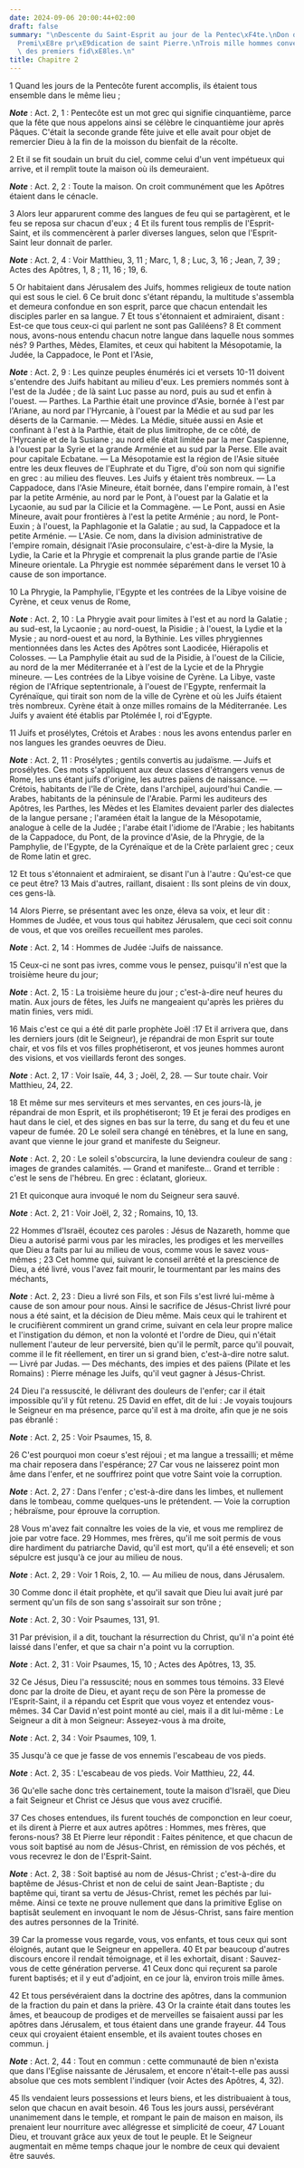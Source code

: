 ```yaml
---
date: 2024-09-06 20:00:44+02:00
draft: false
summary: "\nDescente du Saint-Esprit au jour de la Pentec\xF4te.\nDon des langues.\n\
  Premi\xE8re pr\xE9dication de saint Pierre.\nTrois mille hommes convertis.\nVie\
  \ des premiers fid\xE8les.\n"
title: Chapitre 2
---
```





1 Quand les jours de la Pentecôte furent accomplis, ils étaient tous ensemble dans le même lieu ;

***Note*** :  Act. 2, 1 : Pentecôte est un mot grec qui signifie cinquantième, parce que la fête que nous appelons ainsi se célèbre le cinquantième jour après Pâques. C'était la seconde grande fête juive et elle avait pour objet de remercier Dieu à la fin de la moisson du bienfait de la récolte.

2 Et il se fit soudain un bruit du ciel, comme celui d'un vent impétueux qui arrive, et il remplit toute la maison où ils demeuraient.

***Note*** :  Act. 2, 2 : Toute la maison. On croit communément que les Apôtres étaient dans le cénacle.

3 Alors leur apparurent comme des langues de feu qui se partagèrent, et le feu se reposa sur chacun d'eux ; 4 Et ils furent tous remplis de l'Esprit-Saint, et ils commencèrent à parler diverses langues, selon que l'Esprit-Saint leur donnait de parler.

***Note*** :  Act. 2, 4 : Voir Matthieu, 3, 11 ; Marc, 1, 8 ; Luc, 3, 16 ; Jean, 7, 39 ; Actes des Apôtres, 1, 8 ; 11, 16 ; 19, 6.


5 Or habitaient dans Jérusalem des Juifs, hommes religieux de toute nation qui est sous le ciel. 6 Ce bruit donc s'étant répandu, la multitude s'assembla et demeura confondue en son esprit, parce que chacun entendait les disciples parler en sa langue. 7 Et tous s'étonnaient et admiraient, disant : Est-ce que tous ceux-ci qui parlent ne sont pas Galiléens? 8 Et comment nous, avons-nous entendu chacun notre langue dans laquelle nous sommes nés? 9 Parthes, Mèdes, Elamites, et ceux qui habitent la Mésopotamie, la Judée, la Cappadoce, le Pont et l'Asie,

***Note*** :  Act. 2, 9 : Les quinze peuples énumérés ici et versets 10-11 doivent s'entendre des Juifs habitant au milieu d'eux. Les premiers nommés sont à l'est de la Judée ; de là saint Luc passe au nord, puis au sud et enfin à l'ouest. ― Parthes. La Parthie était une province d'Asie, bornée à l'est par l'Ariane, au nord par l'Hyrcanie, à l'ouest par la Médie et au sud par les déserts de la Carmanie. ― Mèdes. La Médie, située aussi en Asie et confinant à l'est à la Parthie, était de plus limitrophe, de ce côté, de l'Hyrcanie et de la Susiane ; au nord elle était limitée par la mer Caspienne, à l'ouest par la Syrie et la grande Arménie et au sud par la Perse. Elle avait pour capitale Ecbatane. ― La Mésopotamie est la région de l'Asie située entre les deux fleuves de l'Euphrate et du Tigre, d'où son nom qui signifie en grec : au milieu des fleuves. Les Juifs y étaient très nombreux. ― La Cappadoce, dans l'Asie Mineure, était bornée, dans l'empire romain, à l'est par la petite Arménie, au nord par le Pont, à l'ouest
par la Galatie et la Lycaonie, au sud par la Cilicie et la Commagène. ― Le Pont, aussi en Asie Mineure, avait pour frontières à l'est la petite Arménie ; au nord, le Pont-Euxin ; à l'ouest, la Paphlagonie et la Galatie ; au sud, la Cappadoce et la petite Arménie. ― L'Asie. Ce nom, dans la division administrative de l'empire romain, désignait l'Asie proconsulaire, c'est-à-dire la Mysie, la Lydie, la Carie et la Phrygie et comprenait la plus grande partie de l'Asie Mineure orientale. La Phrygie est nommée séparément dans le verset 10 à cause de son importance.

10 La Phrygie, la Pamphylie, l'Egypte et les contrées de la Libye voisine de Cyrène, et ceux venus de Rome,

***Note*** :  Act. 2, 10 : La Phrygie avait pour limites à l'est et au nord la Galatie ; au sud-est, la Lycaonie ; au nord-ouest, la Pisidie ; à l'ouest, la Lydie et la Mysie ; au nord-ouest et au nord, la Bythinie. Les villes phrygiennes mentionnées dans les Actes des Apôtres sont Laodicée, Hiérapolis et Colosses. ― La Pamphylie était au sud de la Pisidie, à l'ouest de la Cilicie, au nord de la mer Méditerranée et à l'est de la Lycie et de la Phrygie mineure. ― Les contrées de la Libye voisine de Cyrène. La Libye, vaste région de l'Afrique septentrionale, à l'ouest de l'Egypte, renfermait la Cyrénaïque, qui tirait son nom de la ville de Cyrène et où les Juifs étaient très nombreux. Cyrène était à onze milles romains de la Méditerranée. Les Juifs y avaient été établis par Ptolémée I, roi d'Egypte.

11 Juifs et prosélytes, Crétois et Arabes : nous les avons entendus parler en nos langues les grandes oeuvres de Dieu.

***Note*** :  Act. 2, 11 : Prosélytes ; gentils convertis au judaïsme. ― Juifs et prosélytes. Ces mots s'appliquent aux deux classes d'étrangers venus de Rome, les uns étant juifs d'origine, les autres païens de naissance. ― Crétois, habitants de l'île de Crète, dans l'archipel, aujourd'hui Candie. ― Arabes, habitants de la péninsule de l'Arabie. Parmi les auditeurs des Apôtres, les Parthes, les Mèdes et les Elamites devaient parler des dialectes de la langue persane ; l'araméen était la langue de la Mésopotamie, analogue à celle de la Judée ; l'arabe était l'idiome de l'Arabie ; les habitants de la Cappadoce, du Pont, de la province d'Asie, de la Phrygie, de la Pamphylie, de l'Egypte, de la Cyrénaïque et de la Crète parlaient grec ; ceux de Rome latin et grec.

12 Et tous s'étonnaient et admiraient, se disant l'un à l'autre : Qu'est-ce que ce peut être? 13 Mais d'autres, raillant, disaient : Ils sont pleins de vin doux, ces gens-là.


14 Alors Pierre, se présentant avec les onze, éleva sa voix, et leur dit : Hommes de Judée, et vous tous qui habitez Jérusalem, que ceci soit connu de vous, et que vos oreilles recueillent mes paroles.

***Note*** :  Act. 2, 14 : Hommes de Judée :Juifs de naissance.

15 Ceux-ci ne sont pas ivres, comme vous le pensez, puisqu'il n'est que la troisième heure du jour;

***Note*** :  Act. 2, 15 : La troisième heure du jour ; c'est-à-dire neuf heures du matin. Aux jours de fêtes, les Juifs ne mangeaient qu'après les prières du matin finies, vers midi.

16 Mais c'est ce qui a été dit parle prophète Joël :17 Et il arrivera que, dans les derniers jours (dit le Seigneur), je répandrai de mon Esprit sur toute chair, et vos fils et vos filles prophétiseront, et vos jeunes hommes auront des visions, et vos vieillards feront des songes.

***Note*** :  Act. 2, 17 : Voir Isaïe, 44, 3 ; Joël, 2, 28. ― Sur toute chair. Voir Matthieu, 24, 22.

18 Et même sur mes serviteurs et mes servantes, en ces jours-là, je répandrai de mon Esprit, et ils prophétiseront; 19 Et je ferai des prodiges en haut dans le ciel, et des signes en bas sur la terre, du sang et du feu et une vapeur de fumée. 20 Le soleil sera changé en ténèbres, et la lune en sang, avant que vienne le jour grand et manifeste du Seigneur.

***Note*** :  Act. 2, 20 : Le soleil s'obscurcira, la lune deviendra couleur de sang : images de grandes calamités. ― Grand et manifeste… Grand et terrible : c'est le sens de l'hébreu. En grec : éclatant, glorieux.

21 Et quiconque aura invoqué le nom du Seigneur sera sauvé.

***Note*** :  Act. 2, 21 : Voir Joël, 2, 32 ; Romains, 10, 13.

22 Hommes d'Israël, écoutez ces paroles : Jésus de Nazareth, homme que Dieu a autorisé parmi vous par les miracles, les prodiges et les merveilles que Dieu a faits par lui au milieu de vous, comme vous le savez vous-mêmes ; 23 Cet homme qui, suivant le conseil arrêté et la prescience de Dieu, a été livré, vous l'avez fait mourir, le tourmentant par les mains des méchants,

***Note*** :  Act. 2, 23 : Dieu a livré son Fils, et son Fils s'est livré lui-même à cause de son amour pour nous. Ainsi le sacrifice de Jésus-Christ livré pour nous a été saint, et la décision de Dieu même. Mais ceux qui le trahirent et le crucifièrent commirent un grand crime, suivant en cela leur propre malice et l'instigation du démon, et non la volonté et l'ordre de Dieu, qui n'était nullement l'auteur de leur perversité, bien qu'il le permît, parce qu'il pouvait, comme il le fit réellement, en tirer un si grand bien, c'est-à-dire notre salut. ― Livré par Judas. ― Des méchants, des impies et des païens (Pilate et les Romains) : Pierre ménage les Juifs, qu'il veut gagner à Jésus-Christ.

24 Dieu l'a ressuscité, le délivrant des douleurs de l'enfer; car il était impossible qu'il y fût retenu. 25 David en effet, dit de lui : Je voyais toujours le Seigneur en ma présence, parce qu'il est à ma droite, afin que je ne sois pas ébranlé :

***Note*** :  Act. 2, 25 : Voir Psaumes, 15, 8.

26 C'est pourquoi mon coeur s'est réjoui ; et ma langue a tressailli; et même ma chair reposera dans l'espérance; 27 Car vous ne laisserez point mon âme dans l'enfer, et ne souffrirez point que votre Saint voie la corruption.

***Note*** :  Act. 2, 27 : Dans l'enfer ; c'est-à-dire dans les limbes, et nullement dans le tombeau, comme quelques-uns le prétendent. ― Voie la corruption ; hébraïsme, pour éprouve la corruption.

28 Vous m'avez fait connaître les voies de la vie, et vous me remplirez de joie par votre face. 29 Hommes, mes frères, qu'il me soit permis de vous dire hardiment du patriarche David, qu'il est mort, qu'il a été enseveli; et son sépulcre est jusqu'à ce jour au milieu de nous.

***Note*** :  Act. 2, 29 : Voir 1 Rois, 2, 10. ― Au milieu de nous, dans Jérusalem.

30 Comme donc il était prophète, et qu'il savait que Dieu lui avait juré par serment qu'un fils de son sang s'assoirait sur son trône ;

***Note*** :  Act. 2, 30 : Voir Psaumes, 131, 91.

31 Par prévision, il a dit, touchant la résurrection du Christ, qu'il n'a point été laissé dans l'enfer, et que sa chair n'a point vu la corruption.

***Note*** :  Act. 2, 31 : Voir Psaumes, 15, 10 ; Actes des Apôtres, 13, 35.

32 Ce Jésus, Dieu l'a ressuscité; nous en sommes tous témoins. 33 Elevé donc par la droite de Dieu, et ayant reçu de son Père la promesse de l'Esprit-Saint, il a répandu cet Esprit que vous voyez et entendez vous-mêmes. 34 Car David n'est point monté au ciel, mais il a dit lui-même : Le Seigneur a dit à mon Seigneur: Asseyez-vous à ma droite,

***Note*** :  Act. 2, 34 : Voir Psaumes, 109, 1.

35 Jusqu'à ce que je fasse de vos ennemis l'escabeau de vos pieds.

***Note*** :  Act. 2, 35 : L'escabeau de vos pieds. Voir Matthieu, 22, 44.

36 Qu'elle sache donc très certainement, toute la maison d'Israël, que Dieu a fait Seigneur et Christ ce Jésus que vous avez crucifié.


37 Ces choses entendues, ils furent touchés de componction en leur coeur, et ils dirent à Pierre et aux autres apôtres : Hommes, mes frères, que ferons-nous? 38 Et Pierre leur répondit : Faites pénitence, et que chacun de vous soit baptisé au nom de Jésus-Christ, en rémission de vos péchés, et vous recevrez le don de l'Esprit-Saint.

***Note*** :  Act. 2, 38 : Soit baptisé au nom de Jésus-Christ ; c'est-à-dire du baptême de Jésus-Christ et non de celui de saint Jean-Baptiste ; du baptême qui, tirant sa vertu de Jésus-Christ, remet les péchés par lui-même. Ainsi ce texte ne prouve nullement que dans la primitive Eglise on baptisât seulement en invoquant le nom de Jésus-Christ, sans faire mention des autres personnes de la Trinité.

39 Car la promesse vous regarde, vous, vos enfants, et tous ceux qui sont éloignés, autant que le Seigneur en appellera. 40 Et par beaucoup d'autres discours encore il rendait témoignage, et il les exhortait, disant : Sauvez-vous de cette génération perverse. 41 Ceux donc qui reçurent sa parole furent baptisés; et il y eut d'adjoint, en ce jour là, environ trois mille âmes.


42 Et tous persévéraient dans la doctrine des apôtres, dans la communion de la fraction du pain et dans la prière. 43 Or la crainte était dans toutes les âmes, et beaucoup de prodiges et de merveilles se faisaient aussi par les apôtres dans Jérusalem, et tous étaient dans une grande frayeur. 44 Tous ceux qui croyaient étaient ensemble, et ils avaient toutes choses en commun. j

***Note*** :  Act. 2, 44 : Tout en commun : cette communauté de bien n'exista que dans l'Eglise naissante de Jérusalem, et encore n'était-t-elle pas aussi absolue que ces mots semblent l'indiquer (voir Actes des Apôtres, 4, 32).

45 Ils vendaient leurs possessions et leurs biens, et les distribuaient à tous, selon que chacun en avait besoin. 46 Tous les jours aussi, persévérant unanimement dans le temple, et rompant le pain de maison en maison, ils prenaient leur nourriture avec allégresse et simplicité de coeur, 47 Louant Dieu, et trouvant grâce aux yeux de tout le peuple. Et le Seigneur augmentait en même temps chaque jour le nombre de ceux qui devaient être sauvés.

